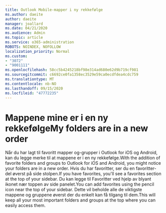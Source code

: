 ```yaml
---
title: Outlook Mobile-mapper i ny rekkefølge
ms.author: daeite
author: daeite
manager: joallard
ms.date: 04/21/2020
ms.audience: Admin
ms.topic: article
ms.service: o365-administration
ROBOTS: NOINDEX, NOFOLLOW
localization_priority: Normal
ms.custom:
- "3072"
- "9001111"
ms.openlocfilehash: 58cc5b4245218bf98e314ad680e62d9b719cf981
ms.sourcegitcommit: c6692ce0fa1358ec3529e59ca0ecdfdea4cdc759
ms.translationtype: MT
ms.contentlocale: nb-NO
ms.lasthandoff: 09/15/2020
ms.locfileid: "47772235"
---
```

# <a name="my-folders-are-in-a-new-order"></a><span data-ttu-id="d0805-102">Mappene mine er i en ny rekkefølge</span><span class="sxs-lookup"><span data-stu-id="d0805-102">My folders are in a new order</span></span>

<span data-ttu-id="d0805-103">Når du har lagt til favoritt mapper og-grupper i Outlook for iOS og Android, kan du legge merke til at mappene er i en ny rekkefølge.</span><span class="sxs-lookup"><span data-stu-id="d0805-103">With the addition of favorite folders and groups to Outlook for iOS and Android, you might notice your folders are in a new order.</span></span> <span data-ttu-id="d0805-104">Hvis du har favoritter, ser du en favoritter-del øverst på side stolpen.</span><span class="sxs-lookup"><span data-stu-id="d0805-104">If you have favorites, you'll see a favorites section at the top of your sidebar.</span></span> <span data-ttu-id="d0805-105">Du kan legge til Favoritter ved hjelp av blyant ikonet nær toppen av side panelet.</span><span class="sxs-lookup"><span data-stu-id="d0805-105">You can add favorites using the pencil icon near the top of your sidebar.</span></span> <span data-ttu-id="d0805-106">Dette vil beholde alle de viktigste mappene og gruppene øverst der du enkelt kan få tilgang til dem.</span><span class="sxs-lookup"><span data-stu-id="d0805-106">This will keep all your most important folders and groups at the top where you can easily access them.</span></span>
